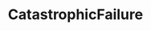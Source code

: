 ---
title: CatastrophicFailure
crosslinks:
- livven
- watchpeopledie
- pics
- WTF
- gifs
- videos
- xkcd
- catastrophicsuccess
- nononono
- MyPeopleNeedMe
- WhyWereTheyFilming
- BrasilOnReddit
- drunk
- aviation
- IdiotsNearlyDying
- OSHA
- shockwaveporn
- SweatyPalms
- ThisIsChina
- DestructionPorn
---